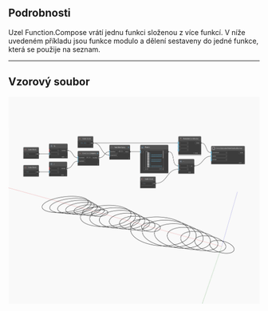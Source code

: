 ## Podrobnosti
Uzel Function.Compose vrátí jednu funkci složenou z více funkcí. V níže uvedeném příkladu jsou funkce modulo a dělení sestaveny do jedné funkce, která se použije na seznam.
___
## Vzorový soubor

![Function Compose](./CoreNodeModels.HigherOrder.ComposeFunctions_img.jpg)

